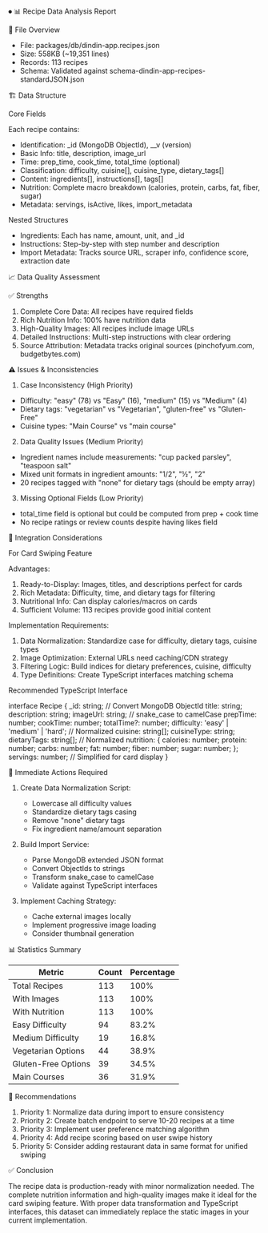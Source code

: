 ⏺ 📊 Recipe Data Analysis Report

📁 File Overview

- File: packages/db/dindin-app.recipes.json
- Size: 558KB (~19,351 lines)
- Records: 113 recipes
- Schema: Validated against schema-dindin-app-recipes-standardJSON.json

🏗️ Data Structure

Core Fields

Each recipe contains:

- Identification: \_id (MongoDB ObjectId), \_\_v (version)
- Basic Info: title, description, image_url
- Time: prep_time, cook_time, total_time (optional)
- Classification: difficulty, cuisine[], cuisine_type, dietary_tags[]
- Content: ingredients[], instructions[], tags[]
- Nutrition: Complete macro breakdown (calories, protein, carbs, fat, fiber, sugar)
- Metadata: servings, isActive, likes, import_metadata

Nested Structures

- Ingredients: Each has name, amount, unit, and \_id
- Instructions: Step-by-step with step number and description
- Import Metadata: Tracks source URL, scraper info, confidence score, extraction date

📈 Data Quality Assessment

✅ Strengths

1. Complete Core Data: All recipes have required fields
2. Rich Nutrition Info: 100% have nutrition data
3. High-Quality Images: All recipes include image URLs
4. Detailed Instructions: Multi-step instructions with clear ordering
5. Source Attribution: Metadata tracks original sources (pinchofyum.com, budgetbytes.com)

⚠️ Issues & Inconsistencies

1. Case Inconsistency (High Priority)

- Difficulty: "easy" (78) vs "Easy" (16), "medium" (15) vs "Medium" (4)
- Dietary tags: "vegetarian" vs "Vegetarian", "gluten-free" vs "Gluten-Free"
- Cuisine types: "Main Course" vs "main course"

2. Data Quality Issues (Medium Priority)

- Ingredient names include measurements: "cup packed parsley", "teaspoon salt"
- Mixed unit formats in ingredient amounts: "1/2", "½", "2"
- 20 recipes tagged with "none" for dietary tags (should be empty array)

3. Missing Optional Fields (Low Priority)

- total_time field is optional but could be computed from prep + cook time
- No recipe ratings or review counts despite having likes field

🎯 Integration Considerations

For Card Swiping Feature

Advantages:

1. Ready-to-Display: Images, titles, and descriptions perfect for cards
2. Rich Metadata: Difficulty, time, and dietary tags for filtering
3. Nutritional Info: Can display calories/macros on cards
4. Sufficient Volume: 113 recipes provide good initial content

Implementation Requirements:

1. Data Normalization: Standardize case for difficulty, dietary tags, cuisine types
2. Image Optimization: External URLs need caching/CDN strategy
3. Filtering Logic: Build indices for dietary preferences, cuisine, difficulty
4. Type Definitions: Create TypeScript interfaces matching schema

Recommended TypeScript Interface

interface Recipe {
\_id: string; // Convert MongoDB ObjectId
title: string;
description: string;
imageUrl: string; // snake_case to camelCase
prepTime: number;
cookTime: number;
totalTime?: number;
difficulty: 'easy' | 'medium' | 'hard'; // Normalized
cuisine: string[];
cuisineType: string;
dietaryTags: string[]; // Normalized
nutrition: {
calories: number;
protein: number;
carbs: number;
fat: number;
fiber: number;
sugar: number;
};
servings: number;
// Simplified for card display
}

🔧 Immediate Actions Required

1. Create Data Normalization Script:


    - Lowercase all difficulty values
    - Standardize dietary tags casing
    - Remove "none" dietary tags
    - Fix ingredient name/amount separation

2. Build Import Service:


    - Parse MongoDB extended JSON format
    - Convert ObjectIds to strings
    - Transform snake_case to camelCase
    - Validate against TypeScript interfaces

3. Implement Caching Strategy:


    - Cache external images locally
    - Implement progressive image loading
    - Consider thumbnail generation

📊 Statistics Summary

| Metric              | Count | Percentage |
| ------------------- | ----- | ---------- |
| Total Recipes       | 113   | 100%       |
| With Images         | 113   | 100%       |
| With Nutrition      | 113   | 100%       |
| Easy Difficulty     | 94    | 83.2%      |
| Medium Difficulty   | 19    | 16.8%      |
| Vegetarian Options  | 44    | 38.9%      |
| Gluten-Free Options | 39    | 34.5%      |
| Main Courses        | 36    | 31.9%      |

🚀 Recommendations

1. Priority 1: Normalize data during import to ensure consistency
2. Priority 2: Create batch endpoint to serve 10-20 recipes at a time
3. Priority 3: Implement user preference matching algorithm
4. Priority 4: Add recipe scoring based on user swipe history
5. Priority 5: Consider adding restaurant data in same format for unified swiping

✅ Conclusion

The recipe data is production-ready with minor normalization needed. The complete nutrition information and
high-quality images make it ideal for the card swiping feature. With proper data transformation and TypeScript
interfaces, this dataset can immediately replace the static images in your current implementation.
